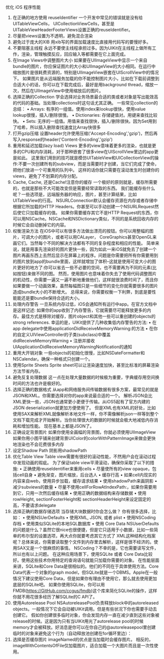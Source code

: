 优化 iOS 程序性能
1. 在正确的地方使用 reuseIdentifier
一个开发中常见的错误就是没有给UITableViewCells， UICollectionViewCells，甚至是UITableViewHeaderFooterViews设置正确的reuseIdentifier。
3. 尽量把views设置为不透明，避免混合渲染
4. 避免过于庞大的XIB
用xib写的界面加载速度比直接用代码写的要慢好多。
5. 不要阻塞主线程
永远不要使主线程承担过多。因为UIKit在主线程上做所有工作，渲染，管理触摸反应，回应输入等都需要在它上面完成。
6. 在Image Views中调整图片大小
如果要在UIImageView中显示一个来自bundle的图片，你应保证图片的大小和UIImageView的大小相同。在运行中缩放图片是很耗费资源的，特别是UIImageView嵌套在UIScrollView中的情况下。
如果图片是从远端服务加载的你不能控制图片大小，比如在下载前调整到合适大小的话，你可以在下载完成后，最好是用background thread，缩放一次，然后在UIImageView中使用缩放后的图片。
7. 选择正确的Collection
学会选择对业务场景最合适的类或者对象是写出能效高的代码的基础。当处理collections时这句话尤其正确。
一些常见collection的总结：
	•	Arrays: 有序的一组值。使用index来lookup很快，使用value lookup很慢，插入/删除很慢。
	•	Dictionaries: 存储键值对。用键来查找比较快。
	•	Sets: 无序的一组值。用值来查找很快，插入/删除很快。因为Set用到了哈希，所以插入删除查找速度比Array快很多
8. 打开gzip压缩
设置header允许使用压缩('Accept-Encoding','gzip')，然后再写入response的header('Content-Encoding','gzip') 
9. 重用和延迟加载(lazy load) Views
更多的view意味着更多的渲染，也就是更多的CPU和内存消耗，对于那种嵌套了很多view在UIScrollView里边的app更是如此。
这里我们用到的技巧就是模仿UITableView和UICollectionView的操作:不要一次创建所有的subview，而是当需要时才创建，当它们完成了使命，把他们放进一个可重用的队列中。
这样的话你就只需要在滚动发生时创建你的views，避免了不划算的内存分配。
10. Cache, Cache, 还是Cache!注意你的缓存
一个极好的原则就是，缓存所需要的，也就是那些不大可能改变但是需要经常读取的东西。
我们能缓存些什么呢？一些选项是，远端服务器的响应，图片，甚至计算结果，比如UITableView的行高。
NSURLConnection默认会缓存资源在内存或者存储中根据它所加载的HTTP Headers。你甚至可以手动创建一个NSURLRequest然后使它只加载缓存的值。
如果你需要缓存其它不是HTTP Request的东西，你可以用NSCache。NSCache和NSDictionary类似，不同的是系统回收内存的时候它会自动删掉它的内容。
11. 权衡渲染方法
在iOS中可以有很多方法做出漂亮的按钮。你可以用整幅的图片，可调大小的图片，或者可以用CALayer， CoreGraphics甚至OpenGL来画它们。当然每个不同的解决方法都有不同的复杂程度和相应的性能。
简单来说，就是用事先渲染好的图片更快一些，因为如此一来iOS就免去了创建一个图片再画东西上去然后显示在屏幕上的程序。问题是你需要把所有你需要用到的图片放到app的bundle里面，这样就增加了体积–这就是使用可变大小的图片更好的地方了:你可以省去一些不必要的空间，也不需要再为不同的元素(比如按钮)来做不同的图。
然而，使用图片也意味着你失去了使用代码调整图片的机动性，你需要一遍又一遍不断地重做他们，这样就很浪费时间了，而且你如果要做一个动画效果，虽然每幅图只是一些细节的变化你就需要很多的图片造成bundle大小的不断增大。
总得来说，你需要权衡一下利弊，到底是要性能能还是要bundle保持合适的大小。
12. 处理内存警告
一旦系统内存过低，iOS会通知所有运行中app。在官方文档中是这样记述:
如果你的app收到了内存警告，它就需要尽可能释放更多的内存。最佳方式是移除对缓存，图片object和其他一些可以重创建的objects的strong references.
幸运的是，UIKit提供了几种收集低内存警告的方法:
	•	在app delegate中使用applicationDidReceiveMemoryWarning:的方法
	•	在你的自定义UIViewController的子类(subclass)中覆盖didReceiveMemoryWarning
	•	注册并接收 UIApplicationDidReceiveMemoryWarningNotification的通知
13. 重用大开销对象
一些objects的初始化很慢，比如NSDateFormatter和NSCalendar。确保一种格式只创建一个。
14. 使用Sprite Sheets
Sprite sheet可以让渲染速度加快，甚至比标准的屏幕渲染方法节省内存。
15. 避免反复处理数据
这一点在处理大量数据的时候极为重要，字典缓存用空间换时间的方法也许是极好的。
16. 选择正确的数据格式
从app和网络服务间传输数据有很多方案，最常见的就是JSON和XML。你需要选择对你的app来说最合适的一个。
解析JSON会比XML更快一些，JSON也通常更小更便于传输。从iOS5起有了官方内建的JSON deserialization就更加方便使用了。
但是XML也有XML的好处，比如使用SAX来解析XML就像解析本地文件一样，你不需像解析json一样等到整个文档下载完成才开始解析。当你处理很大的数据的时候就会极大地减低内存消耗和增加性能。
现在基本上都是JSON了。
17. 正确设定背景图片
如果你使用全画幅的背景图，你就必须使用UIImageView
如果你用小图平铺来创建背景UIColor的colorWithPatternImage来做会更快地渲染也不会花费很多内存
1. 设定Shadow Path
阴影用shadowPath
20. 优化Table View
Table view需要有很好的滚动性能，不然用户会在滚动过程中发现动画的瑕疵。
为了保证table view平滑滚动，确保你采取了以下的措施:
	•	正确使用reuseIdentifier来重用cells
	•	尽量使所有的view opaque，包括cell自身
	•	避免渐变，图片缩放，后台选人
	•	缓存行高
	•	如果cell内现实的内容来自web，使用异步加载，缓存请求结果
	•	使用shadowPath来画阴影
	•	减少subviews的数量
	•	尽量不使用cellForRowAtIndexPath:，如果你需要用到它，只用一次然后缓存结果
	•	使用正确的数据结构来存储数据
	•	使用rowHeight, sectionFooterHeight和 sectionHeaderHeight来设定固定的高，不要请求delegate
21. 选择正确的数据存储选项
当存储大块数据时你会怎么做？
你有很多选择，比如：
	•	使用NSUerDefaults
	•	使用XML, JSON, 或者 plist
	•	使用NSCoding存档
	•	使用类似SQLite的本地SQL数据库
	•	使用 Core Data
NSUserDefaults的问题是什么？虽然它很nice也很便捷，但是它只适用于小数据，比如一些简单的布尔型的设置选项，再大点你就要考虑其它方式了
XML这种结构化档案呢？总体来说，你需要读取整个文件到内存里去解析，这样是很不经济的。使用SAX又是一个很麻烦的事情。
NSCoding？不幸的是，它也需要读写文件，所以也有以上问题。
在这种应用场景下，使用SQLite 或者 Core Data比较好。使用这些技术你用特定的查询语句就能只加载你需要的对象。
在性能层面来讲，SQLite和Core Data是很相似的。他们的不同在于具体使用方法。Core Data代表一个对象的graph model，但SQLite就是一个DBMS。Apple在一般情况下建议使用Core Data，但是如果你有理由不使用它，那么就去使用更加底层的SQLite吧。
如果你使用SQLite，你可以用FMDB(https://GitHub.com/ccgus/fmdb)这个库来简化SQLite的操作，这样你就不用花很多经历了解SQLite的C API了。
23. 使用Autorelease Pool
NSAutoreleasePool负责释放block中的autoreleased objects。一般情况下它会自动被UIKit调用。但是有些状况下你也需要手动去创建它。
假如你创建很多临时对象，你会发现内存一直在减少直到这些对象被release的时候。这是因为只有当UIKit用光了autorelease pool的时候memory才会被释放。好消息是你可以在你自己的@autoreleasepool里创建临时的对象来避免这个行为（自动释放池创建在for循环里边）：
24. 选择是否缓存图片
imageNamed的优点是当加载时会缓存图片。
相反的，imageWithContentsOfFile仅加载图片，适合加载一个大图片而且是一次性使用。

